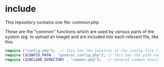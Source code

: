 include
=======

This repository contains one file: common.php

These are the "common" functions which are used by various parts of the system (eg. to upload an image) and are included into each relevant file, like this:


````php
require ("config.php");  // this has the location of the config file (ie. $CONFIG_PATH)
require ($CONFIG_PATH . "general_config.php"); // This has the path variables: $INCLUDE_DIRECTORY and $HHS_INCLUDE_DIRECTORY 
require ($INCLUDE_DIRECTORY . "common.php");   // General common functions
````
